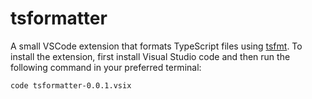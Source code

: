# tsformatter

A small VSCode extension that formats TypeScript files using [tsfmt](https://github.com/vvakame/typescript-formatter). To install the extension, first install Visual Studio code and then run the following command in your preferred terminal:

```bash
code tsformatter-0.0.1.vsix
```
